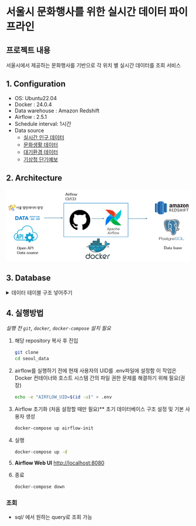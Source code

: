 
# 서울시 문화행사를 위한 실시간 데이터 파이프라인

## 프로젝트 내용
 서울시에서 제공하는 문화행사를 기반으로 각 위치 별 실시간 데이터를 조회 서비스



## 1. Configuration

- OS: Ubuntu22.04
- Docker : 24.0.4
- Data warehouse : Amazon Redshift
- Airflow : 2.5.1
- Schedule interval: 1시간
- Data source
    - [실시간 인구 데이터](https://data.seoul.go.kr/dataList/OA-21778/A/1/datasetView.do)
    - [문화생활 데이터](https://data.seoul.go.kr/dataList/OA-15486/S/1/datasetView.do)
    - [대기환경 데이터](https://data.seoul.go.kr/dataList/OA-1200/S/1/datasetView.do)
    - [기상청 단기예보](https://www.data.go.kr/data/15084084/openapi.do#tab_layer_detail_function)

## 2. Architecture

![architecture](/images/architecture.png)

## 3. Database

<details>
<summary>데이터 테이블 구조 넣어주기</summary>
 <div>
  <ul>
    <li><p>01_population_redshift_in_v2</p>
        <img src="/images/01_population_redshift_in_v2.png" alt="01_population_redshift_in_v2"></li>
    <li><p>02_predict_redshift_in_3</p>
        <img src="/images/02_predict_redshift_in_3.png" alt="02_predict_redshift_in_3"></li>
    <li><p>03_city_air_v2</p>
        <img src="/images/03_city_air_v2.png" alt="03_city_air_v2"></li>
    <li><p>04_cultural_event</p>
        <img src="/images/04_cultural_event.png" alt="04_cultural_event"></li>
    <li><p>05_weather_warn_list</p>
        <img src="/images/05_weather_warn_list.png" alt="05_weather_warn_list"></li>
    <li><p>06_ultra_srt_ncst</p>
        <img src="/images/06_ultra_srt_ncst.png" alt="06_ultra_srt_ncst"></li>
    <li><p>07_region_nx_ny</p>
        <img src="/images/07_region_nx_ny.png" alt="07_region_nx_ny"></li>
  </ul>
 </div>
</details> 
    

## 4. 실행방법

*실행 전 `git`, `docker`, `docker-compose` 설치 필요*

1. 해당 repository 복사 후 진입
    
    ```bash
    git clone
    cd seoul_data
    ```
    
2. airflow를 실행하기 전에 현재 사용자의 UID를 .env파일에 설정함
이 작업은 Docker 컨테이너와 호스트 시스템 간의 파일 권한 문제를 해결하기 위해 필요(권장)
    
    ```bash
    echo -e "AIRFLOW_UID=$(id -u)" > .env
    ```
    
3. Airflow 초기화 (처음 설정할 때만 필요)**
초기 데이터베이스 구조 설정 및 기본 사용자 생성
    
    ```bash
    docker-compose up airflow-init
    ```
    
4. 실행
    
    ```bash
    docker-compose up -d
    ```
    
5.  **Airflow Web UI**
   [http://localhost:8080](http://localhost:8080/) 
6. 종료 
    
    ```bash
    docker-compose down
    ```
    

### 조회

- sql/ 에서 원하는 query로 조회 가능
